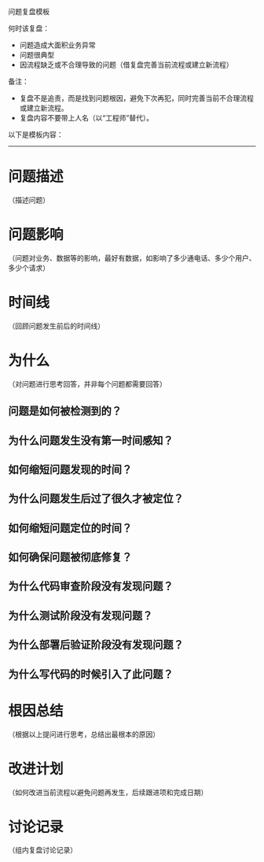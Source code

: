 问题复盘模板

何时该复盘：
- 问题造成大面积业务异常
- 问题很典型
- 因流程缺乏或不合理导致的问题（借复盘完善当前流程或建立新流程）

备注：
- 复盘不是追责，而是找到问题根因，避免下次再犯，同时完善当前不合理流程或建立新流程。
- 复盘内容不要带上人名（以“工程师”替代）。

以下是模板内容：

-----------------------

# 问题描述
（描述问题）

# 问题影响
（问题对业务、数据等的影响，最好有数据，如影响了多少通电话、多少个用户、多少个请求）

# 时间线
（回顾问题发生前后的时间线）

# 为什么
（对问题进行思考回答，并非每个问题都需要回答）
## 问题是如何被检测到的？
## 为什么问题发生没有第一时间感知？
## 如何缩短问题发现的时间？
## 为什么问题发生后过了很久才被定位？
## 如何缩短问题定位的时间？
## 如何确保问题被彻底修复？
## 为什么代码审查阶段没有发现问题？
## 为什么测试阶段没有发现问题？
## 为什么部署后验证阶段没有发现问题？
## 为什么写代码的时候引入了此问题？

# 根因总结
（根据以上提问进行思考，总结出最根本的原因）

# 改进计划
（如何改进当前流程以避免问题再发生，后续跟进项和完成日期）

# 讨论记录
（组内复盘讨论记录）
